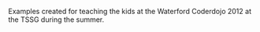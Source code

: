Examples created for teaching the kids at the Waterford Coderdojo 2012 at the TSSG during the summer.
